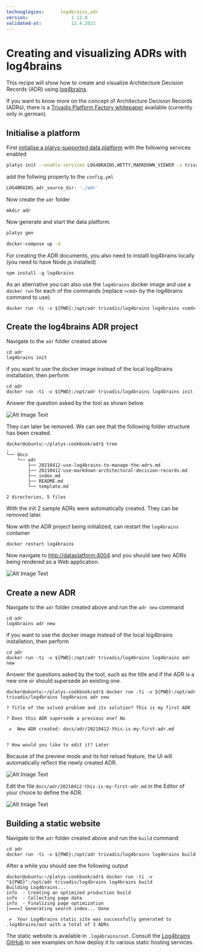 ```yaml
---
technoglogies:      log4brains,adr
version:				1.12.0
validated-at:			12.4.2021
---
```


# Creating and visualizing ADRs with log4brains

This recipe will show how to create and visualize Architecture Decision Records (ADR) using [log4brains](https://github.com/thomvaill/log4brains). 

If you want to know more on the concept of Architecture Decision Records (ADRs), there is a [Trivadis Platform Factory whitepaper](https://tvdit.sharepoint.com/:b:/r/sites/PlatformFactoryPublic/Shared%20Documents/Architecture%20Blueprints/Modern%20Data%20Architecture/wp-architecture-decision-record-v1.0d.pdf?csf=1&web=1&e=0BP76w) available (currently only in german). 

## Initialise a platform

First [initialise a platys-supported data platform](../../getting-started.md) with the following services enabled 

```bash
platys init --enable-services LOG4BRAINS,WETTY,MARKDOWN_VIEWER -s trivadis/platys-modern-data-platform -w 1.12.0
```

add the follwing property to the `config.yml`

```bash
LOG4BRAINS_adr_source_dir: './adr'
```

Now create the `adr` folder

```
mkdir adr
```

Now generate and start the data platform. 

```bash
platys gen

docker-compose up -d
```

For creating the ADR documents, you also need to installl log4brains locally (you need to have Node.js installed)

```
npm install -g log4brains
```

As an alternative you can also use the `log4brains` docker image and use a `docker run` for each of the commands (replace `<cmd>` by the log4brains command to use).

```
docker run -ti -v ${PWD}:/opt/adr trivadis/log4brains log4brains <cmd>
```

## Create the log4brains ADR project 

Navigate to the `adr` folder created above

```
cd adr
log4brains init
```

if you want to use the docker image instead of the local log4brains installation, then perform

```
cd adr
docker run -ti -v ${PWD}:/opt/adr trivadis/log4brains log4brains init
```

Answer the question asked by the tool as shown below

![Alt Image Text](./log4brains-init.png "Log4brains init")

They can later be removed. We can see that the following folder structure has been created. 

```
docker@ubuntu:~/platys-cookbook/adr$ tree
.
└── docs
    └── adr
        ├── 20210412-use-log4brains-to-manage-the-adrs.md
        ├── 20210412-use-markdown-architectural-decision-records.md
        ├── index.md
        ├── README.md
        └── template.md

2 directories, 5 files
```

With the init 2 sample ADRs were automatically created. They can be removed later.

Now with the ADR project being initialized, can restart the `log4brains` container

```
docker restart log4brains
```

Now navigate to <http://dataplatform:4004> and you should see two ADRs being rendered as a Web application.

![Alt Image Text](./log4brains-preview.png "Log4brains preview")

## Create a new ADR

Navigate to the `adr` folder created above and run the `adr new` command

```
cd adr
log4brains adr new
```

if you want to use the docker image instead of the local log4brains installation, then perform

```
cd adr
docker run -ti -v ${PWD}:/opt/adr trivadis/log4brains log4brains adr new
```

Answer the questions asked by the tool, such as the title and if the ADR is a new one or should supersede an existing one.

```
docker@ubuntu:~/platys-cookbook/adr$ docker run -ti -v ${PWD}:/opt/adr trivadis/log4brains log4brains adr new

? Title of the solved problem and its solution? This is my first ADR

? Does this ADR supersede a previous one? No

 ✔  New ADR created: docs/adr/20210412-this-is-my-first-adr.md


? How would you like to edit it? Later
```

Because of the preview mode and its hot reload feature, the UI will automatically reflect the newly created ADR.

![Alt Image Text](./log4brains-adr-new.png "Log4brains adr new")

Edit the file `docs/adr/20210412-this-is-my-first-adr.md` in the Editor of your choice to define the ADR.

![Alt Image Text](./log4brains-adr-edit.png "Log4brains adr edit")

## Building a static website

Navigate to the `adr` folder created above and run the `build` command

```
cd adr
docker run -ti -v ${PWD}:/opt/adr trivadis/log4brains log4brains build
```

After a while you should see the following output

```
docker@ubuntu:~/platys-cookbook/adr$ docker run -ti -v "${PWD}":/opt/adr trivadis/log4brains log4brains build
Building Log4brains...
info  - Creating an optimized production build  
info  - Collecting page data  
info  - Finalizing page optimization  
[====] Generating search index... Done

 ✔  Your Log4brains static site was successfully generated to .log4brains/out with a total of 3 ADRs
```

The static website is available in `.log4brains/out`. Consult the [Log4brains GitHub](https://github.com/thomvaill/log4brains#-cicd-configuration-examples) to see examples on how deploy it to various static hosting services.
